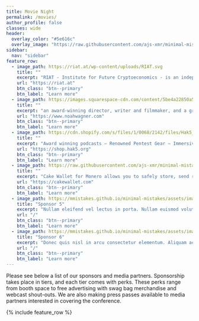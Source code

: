 ```yaml
---
title: Movie Night
permalink: /movies/
author_profile: false
classes: wide
header:
  overlay_color: "#5e616c"
  overlay_image: "https://raw.githubusercontent.com/ajs-xmr/minimal-mistakes/master/assets/images/berlin-banner.jpg"
sidebar:
  nav: "sidebar"
feature_row:
  - image_path: https://riat.at/wp-content/uploads/RIAT.svg
    title: ""
    excerpt: "RIAT - Institute for Future Cryptoeconomics - is an independent organisation established in Vienna in 2012. It consists of an international network of researchers, developers and experimentalists who seek to advance the adoption of cryptography and privacy technology across disciplines."
    url: "https://riat.at"
    btn_class: "btn--primary"
    btn_label: "Learn more"
  - image_path: https://images.squarespace-cdn.com/content/5be4a22850a54f11a461166d/1547790855152-90R77T1M2C1PPWUUDE8I/Logo-4+dark.png
    title: ""
    excerpt: "an award-winning director, writer and filmmaker, and a graduate of NYU’s Tisch School of the Arts. Noah specializes in ‘grounded genre’ – everything from science fiction to magical realism, moody atmosphere to playful whimsy, and any permutation in between – but always building a world rooted in our own. Through a lyrical lens and an eye for the absurd, he always seeks the truth and believes a good story is as strong as its characters are relatable."
    url: "https://www.noahwagner.com"
    btn_class: "btn--primary"
    btn_label: "Learn more"
  - image_path: https://cdn.shopify.com/s/files/1/0068/2142/files/Hak5_White-1024x576.png
    title: ""
    excerpt: "Award winning podcasts – Renowned Pentest Gear – Immersive Infosec Training. We love to hack, and we're inspired by the open & supportive nature of the hacker culture. At Hak5 we're committed to elevating the information security industry, by educating, equipping and encouraging this all-inclusive community – one where all hackers belong."
    url: "https://shop.hak5.org"
    btn_class: "btn--primary"
    btn_label: "Learn more"
  - image_path: https://raw.githubusercontent.com/ajs-xmr/minimal-mistakes/master/assets/images/cakewallet.jpg
    title: ""
    excerpt: "Cake Wallet for Monero allows you to safely store, send receive and exchange your Monero, with a built-in exchange for Monero, Bitcoin, Litecoin, Ethereum, Bitcoin Cash, and Dash."
    url: "https://cakewallet.com"
    btn_class: "btn--primary"
    btn_label: "Learn more"
  - image_path: https://mmistakes.github.io/minimal-mistakes/assets/images/mm-customizable-feature.png
    title: "Sponsor 5"
    excerpt: "Nullam eleifend vel lectus in porta. Nullam euismod volutpat congue. Fusce at nunc nibh."
    url: "/"
    btn_class: "btn--primary"
    btn_label: "Learn more"
  - image_path: https://mmistakes.github.io/minimal-mistakes/assets/images/mm-customizable-feature.png
    title: "Sponsor 6"
    excerpt: "Donec quis nisl in arcu consectetur elementum. Aliquam ac risus nulla."
    url: "/"
    btn_class: "btn--primary"
    btn_label: "Learn more"
---
```


Please see below a list of our sponsors and media partners. Sponsorship takes place in tiers, and each tier comes with perks. These perks range from booth space to free advertising with swag bag merchandise and webcast shout-outs. We are also making press passes available to media partners interested in covering the conference.

{% include feature_row %}
